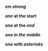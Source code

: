 ___em strong___

___one_ at the start__

__one at the _end___

__one _in the_ middle__

**one with *asterisks***